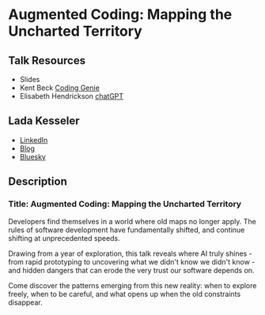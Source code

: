 # Augmented Coding: Mapping the Uncharted Territory

## Talk Resources
* Slides
* Kent Beck [Coding Genie](https://tidyfirst.substack.com/p/augmented-coding-beyond-the-vibes)
* Elisabeth Hendrickson [chatGPT](https://www.youtube.com/watch?v=ky37oCoyUdI) 

## Lada Kesseler<!-- include: lada.md -->

* [LinkedIn](https://www.linkedin.com/in/lada-kesseler/)
* [Blog](https://lexler.substack.com/)
* [Bluesky](https://bsky.app/profile/lexler.bsky.social)<!-- endInclude -->


## Description
### Title: Augmented Coding: Mapping the Uncharted Territory

Developers find themselves in a world where old maps no longer apply. The rules of software development have fundamentally shifted, and continue shifting at unprecedented speeds.

Drawing from a year of exploration, this talk reveals where AI truly shines - from rapid prototyping to uncovering what we didn't know we didn't know - and hidden dangers that can erode the very trust our software depends on.

Come discover the patterns emerging from this new reality: when to explore freely, when to be careful, and what opens up when the old constraints disappear.
